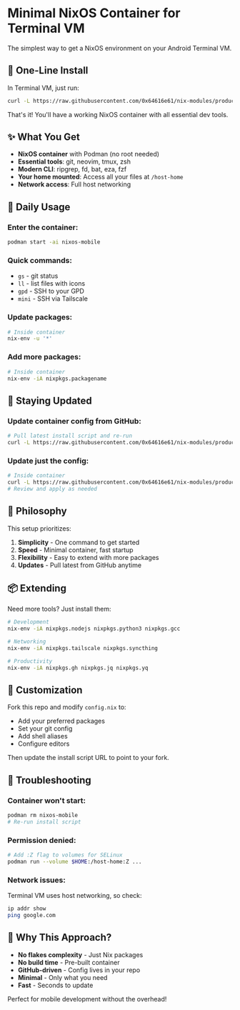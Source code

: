 # Minimal NixOS Container for Terminal VM

The simplest way to get a NixOS environment on your Android Terminal VM.

## 🚀 One-Line Install

In Terminal VM, just run:

```bash
curl -L https://raw.githubusercontent.com/0x64616e61/nix-modules/production/mobile/terminal-vm/install.sh | bash
```

That's it! You'll have a working NixOS container with all essential dev tools.

## ✨ What You Get

- **NixOS container** with Podman (no root needed)
- **Essential tools**: git, neovim, tmux, zsh
- **Modern CLI**: ripgrep, fd, bat, eza, fzf
- **Your home mounted**: Access all your files at `/host-home`
- **Network access**: Full host networking

## 📝 Daily Usage

### Enter the container:
```bash
podman start -ai nixos-mobile
```

### Quick commands:
- `gs` - git status
- `ll` - list files with icons
- `gpd` - SSH to your GPD
- `mini` - SSH via Tailscale

### Update packages:
```bash
# Inside container
nix-env -u '*'
```

### Add more packages:
```bash
# Inside container
nix-env -iA nixpkgs.packagename
```

## 🔄 Staying Updated

### Update container config from GitHub:
```bash
# Pull latest install script and re-run
curl -L https://raw.githubusercontent.com/0x64616e61/nix-modules/production/mobile/terminal-vm/install.sh | bash
```

### Update just the config:
```bash
# Inside container
curl -L https://raw.githubusercontent.com/0x64616e61/nix-modules/production/mobile/terminal-vm/config.nix > /tmp/config.nix
# Review and apply as needed
```

## 🎯 Philosophy

This setup prioritizes:
1. **Simplicity** - One command to get started
2. **Speed** - Minimal container, fast startup
3. **Flexibility** - Easy to extend with more packages
4. **Updates** - Pull latest from GitHub anytime

## 📦 Extending

Need more tools? Just install them:

```bash
# Development
nix-env -iA nixpkgs.nodejs nixpkgs.python3 nixpkgs.gcc

# Networking
nix-env -iA nixpkgs.tailscale nixpkgs.syncthing

# Productivity
nix-env -iA nixpkgs.gh nixpkgs.jq nixpkgs.yq
```

## 🔧 Customization

Fork this repo and modify `config.nix` to:
- Add your preferred packages
- Set your git config
- Add shell aliases
- Configure editors

Then update the install script URL to point to your fork.

## 🐛 Troubleshooting

### Container won't start:
```bash
podman rm nixos-mobile
# Re-run install script
```

### Permission denied:
```bash
# Add :Z flag to volumes for SELinux
podman run --volume $HOME:/host-home:Z ...
```

### Network issues:
Terminal VM uses host networking, so check:
```bash
ip addr show
ping google.com
```

## 🚀 Why This Approach?

- **No flakes complexity** - Just Nix packages
- **No build time** - Pre-built container
- **GitHub-driven** - Config lives in your repo
- **Minimal** - Only what you need
- **Fast** - Seconds to update

Perfect for mobile development without the overhead!